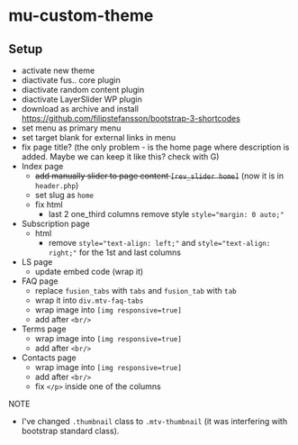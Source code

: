 # mu-custom-theme

## Setup
- activate new theme
- diactivate fus.. core plugin
- diactivate random content plugin
- diactivate LayerSlider WP plugin
- download as archive and install https://github.com/filipstefansson/bootstrap-3-shortcodes
- set menu as primary menu
- set target blank for external links in menu
- fix page title? (the only problem - is the home page where description is added. Maybe we can keep it like this? check with G)
- Index page
  - <del>add manually slider to page content `[rev_slider home]`</del> (now it is in `header.php`)
  - set slug as `home`
  - fix html
    - last 2 one_third columns remove style `style="margin: 0 auto;"`
- Subscription page
  - html
    - remove `style="text-align: left;"` and `style="text-align: right;"` for the 1st and last columns
- LS page
  - update embed code (wrap it)
- FAQ page
  - replace `fusion_tabs` with `tabs` and `fusion_tab` with `tab`
  - wrap it into `div.mtv-faq-tabs`
  - wrap image into `[img responsive=true]`
  - add after `<br/>`
- Terms page
  - wrap image into `[img responsive=true]`
  - add after `<br/>`
- Contacts page
  - wrap image into `[img responsive=true]`
  - add after `<br/>`
  - fix `</p>` inside one of the columns

NOTE
- I've changed `.thumbnail` class to `.mtv-thumbnail` (it was interfering with bootstrap standard class).
